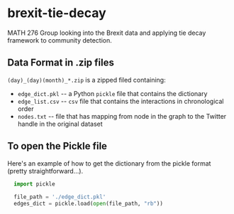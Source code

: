 # brexit-tie-decay
MATH 276 Group looking into the Brexit data and applying tie decay framework to community detection.



## Data Format in .zip files

`(day)_(day)(month)_*.zip` is a zipped filed containing:
* `edge_dict.pkl` --  a Python `pickle` file that contains the dictionary
* `edge_list.csv` -- `csv` file that contains the interactions in chronological order 
* `nodes.txt` -- file that has mapping from node in the graph to the Twitter handle in the original dataset

## To open the Pickle file
Here's an example of how to get the dictionary from the pickle format (pretty straightforward...).
```python
  import pickle
  
  file_path = './edge_dict.pkl'
  edges_dict = pickle.load(open(file_path, "rb"))
  
```
